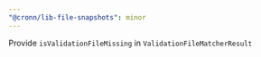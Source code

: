 ```yaml
---
"@cronn/lib-file-snapshots": minor
---
```


Provide `isValidationFileMissing` in `ValidationFileMatcherResult`
